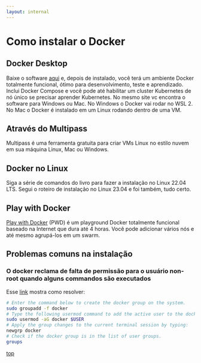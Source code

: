 ```yaml
---
layout: internal
---
```


# Como instalar o Docker

## Docker Desktop

Baixe o software [aqui](https://hub.docker.com/) e, depois de instalado, você terá um ambiente Docker totalmente funcional, ótimo para desenvolvimento, teste e aprendizado. Inclui Docker Compose e você pode até habilitar um cluster Kubernetes de nó único se precisar aprender Kubernetes. No mesmo site vc encontra o software para Windows ou Mac. No Windows o Docker vai rodar no WSL 2. No Mac o Docker é instalado em um Linux rodando dentro de uma VM.

## Através do Multipass

Multipass é uma ferramenta gratuita para criar VMs Linux no estilo nuvem em sua máquina Linux, Mac ou Windows.

## Docker no Linux

Siga a série de comandos do livro para fazer a instalação no Linux 22.04 LTS. Segui o roteiro de instalação no Linux 23.04 e foi também, tudo certo.

## Play with Docker

[Play with Docker](https://labs.play-with-docker.com/) (PWD) é um playground Docker totalmente funcional baseado na Internet que dura até 4 horas. Você pode adicionar vários nós e até mesmo agrupá-los em um swarm.

## Problemas comuns na instalação

### O docker reclama de falta de permissão para o usuário non-root quando alguns commandos são executados

Esse [link](https://phoenixnap.com/kb/docker-permission-denied) mostra como resolver:

```bash
# Enter the command below to create the docker group on the system.
sudo groupadd -f docker
# Type the following usermod command to add the active user to the docker group.
sudo usermod -aG docker $USER
# Apply the group changes to the current terminal session by typing:
newgrp docker
# Check if the docker group is in the list of user groups.
groups
```

[top](/content/docker/index.html#docker-table-of-contents)
